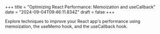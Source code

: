 +++
title = "Optimizing React Performance: Memoization and useCallback"
date = "2024-09-04T09:46:11.834Z"
draft = false
+++

Explore techniques to improve your React app's performance using memoization, the useMemo hook, and the useCallback hook.
        